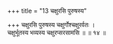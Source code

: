 +++
title = "13 चक्षुरसि पुरुषस्य"

+++
चक्षुरसि पुरुषस्य चक्षुर्गोश्चक्षुरर्वतः ।  
चक्षुर्भूतस्य भव्यस्य चक्षुरप्सरसामसि ॥ ॥ १४ ॥
